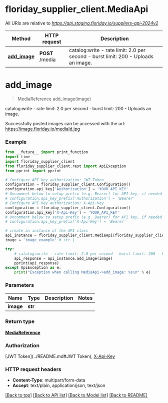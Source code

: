 # floriday_supplier_client.MediaApi

All URIs are relative to *https://api.staging.floriday.io/suppliers-api-2024v2*

Method | HTTP request | Description
------------- | ------------- | -------------
[**add_image**](MediaApi.md#add_image) | **POST** /media | catalog:write - rate limit: 2.0 per second - burst limit: 200 - Uploads an image.

# **add_image**
> MediaReference add_image(image)

catalog:write - rate limit: 2.0 per second - burst limit: 200 - Uploads an image.

Successfully posted images can be accessed with the url: https://image.floriday.io/mediaId.jpg

### Example
```python
from __future__ import print_function
import time
import floriday_supplier_client
from floriday_supplier_client.rest import ApiException
from pprint import pprint

# Configure API key authorization: JWT Token
configuration = floriday_supplier_client.Configuration()
configuration.api_key['Authorization'] = 'YOUR_API_KEY'
# Uncomment below to setup prefix (e.g. Bearer) for API key, if needed
# configuration.api_key_prefix['Authorization'] = 'Bearer'
# Configure API key authorization: X-Api-Key
configuration = floriday_supplier_client.Configuration()
configuration.api_key['X-Api-Key'] = 'YOUR_API_KEY'
# Uncomment below to setup prefix (e.g. Bearer) for API key, if needed
# configuration.api_key_prefix['X-Api-Key'] = 'Bearer'

# create an instance of the API class
api_instance = floriday_supplier_client.MediaApi(floriday_supplier_client.ApiClient(configuration))
image = 'image_example' # str | 

try:
    # catalog:write - rate limit: 2.0 per second - burst limit: 200 - Uploads an image.
    api_response = api_instance.add_image(image)
    pprint(api_response)
except ApiException as e:
    print("Exception when calling MediaApi->add_image: %s\n" % e)
```

### Parameters

Name | Type | Description  | Notes
------------- | ------------- | ------------- | -------------
 **image** | **str**|  | 

### Return type

[**MediaReference**](MediaReference.md)

### Authorization

[JWT Token](../README.md#JWT Token), [X-Api-Key](../README.md#X-Api-Key)

### HTTP request headers

 - **Content-Type**: multipart/form-data
 - **Accept**: text/plain, application/json, text/json

[[Back to top]](#) [[Back to API list]](../README.md#documentation-for-api-endpoints) [[Back to Model list]](../README.md#documentation-for-models) [[Back to README]](../README.md)

